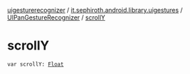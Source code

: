 [uigesturerecognizer](../../index.md) / [it.sephiroth.android.library.uigestures](../index.md) / [UIPanGestureRecognizer](index.md) / [scrollY](./scroll-y.md)

# scrollY

`var scrollY: `[`Float`](https://kotlinlang.org/api/latest/jvm/stdlib/kotlin/-float/index.html)